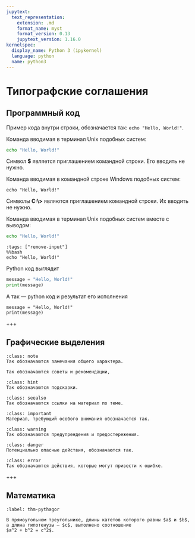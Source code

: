 ```yaml
---
jupytext:
  text_representation:
    extension: .md
    format_name: myst
    format_version: 0.13
    jupytext_version: 1.16.0
kernelspec:
  display_name: Python 3 (ipykernel)
  language: python
  name: python3
---
```


# Типографские соглашения

## Программный код

Пример кода внутри строки, обозначается так: `echo "Hello, World!"`.

Команда вводимая в терминал Unix подобных систем:
```bash
echo "Hello, World!"
```
Символ **$** является приглашением командной строки. Его вводить не нужно.

Команда вводимая в командной строке Windows подобных систем:
```shell
echo "Hello, World!"
```
Символы **C:\\>** являются приглашением командной строки. Их вводить не нужно.

Команда вводимая в терминал Unix подобных систем вместе с выводом:
```bash
echo "Hello, World!"
```
```{code-cell} ipython3
:tags: ["remove-input"]
%%bash
echo "Hello, World!"
```

Python код выглядит
```python
message = "Hello, World!"
print(message)
```
А так — python код и результат его исполнения

```{code-cell} ipython3
message = "Hello, World!"
print(message)
```

+++

## Графические выделения

<!--
```{admonition} This is a title
:class: note
:class: warning
:class: tip
:class: caution
:class: attention
:class: danger
:class: error
:class: hint
:class: important
:class: seealso
An example of an admonition with a title.
```
-->

```{admonition} Замечание
:class: note
Так обозначаются замечания общего характера.
```

```{admonition} Совет
Так обозначаются советы и рекомендации,
```

```{admonition} Подсказка
:class: hint
Так обозначаются подсказки.
```

```{admonition} Смотрите также
:class: seealso
Так обозначаются ссылки на материал по теме.
```

```{admonition} Внимание
:class: important
Материал, требующий особого внимания обозначается так.
```

```{admonition} Предупреждение
:class: warning
Так обозначаются предупреждения и предостережения.
```

```{admonition} Опасность
:class: danger
Потенциально опасные действия, обозначаются так.
```

```{admonition} Ошибка
:class: error
Так обозначаются действия, которые могут привести к ошибке.
```
+++

## Математика

````{prf:theorem} Теорема Пифагора
:label: thm-pythagor

В прямоугольном треугольнике, длины катетов которого равны $a$ и $b$, а длина гипотенузы — $c$, выполнено соотношение
$a^2 + b^2 = c^2$.
````
